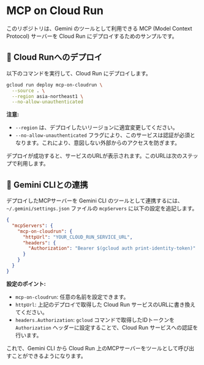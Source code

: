 # MCP on Cloud Run

このリポジトリは、Gemini のツールとして利用できる MCP (Model Context Protocol) サーバーを Cloud Run にデプロイするためのサンプルです。

## 🚀 Cloud Runへのデプロイ

以下のコマンドを実行して、Cloud Run にデプロイします。

```bash
gcloud run deploy mcp-on-cloudrun \
  --source . \
  --region asia-northeast1 \
  --no-allow-unauthenticated
```

**注意:**
*   `--region` は、デプロイしたいリージョンに適宜変更してください。
*   `--no-allow-unauthenticated` フラグにより、このサービスは認証が必須となります。これにより、意図しない外部からのアクセスを防ぎます。

デプロイが成功すると、サービスのURLが表示されます。このURLは次のステップで利用します。

## 🤝 Gemini CLIとの連携

デプロイしたMCPサーバーを Gemini CLI のツールとして連携するには、`~/.gemini/settings.json` ファイルの `mcpServers` に以下の設定を追記します。

```json
{
  "mcpServers": {
    "mcp-on-cloudrun": {
      "httpUrl": "YOUR_CLOUD_RUN_SERVICE_URL",
      "headers": {
        "Authorization": "Bearer $(gcloud auth print-identity-token)"
      }
    }
  }
}
```

**設定のポイント:**
*   `mcp-on-cloudrun`: 任意の名前を設定できます。
*   `httpUrl`: 上記のデプロイで取得した Cloud Run サービスのURLに書き換えてください。
*   `headers.Authorization`: `gcloud` コマンドで取得したIDトークンを `Authorization` ヘッダーに設定することで、Cloud Run サービスへの認証を行います。

これで、Gemini CLI から Cloud Run 上のMCPサーバーをツールとして呼び出すことができるようになります。
